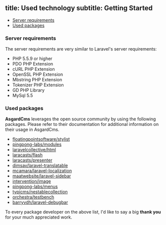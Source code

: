 title: Used technology
subtitle: Getting Started
-------

- [Server requirements](#server-requirements)
- [Used packages](#used-packages)

### <a name="server-requirements" class="anchor" href="#server-requirements"></a> Server requirements

The server requirements are very similar to Laravel's server requirements:

- PHP 5.5.9 or higher
- PDO PHP Extension
- cURL PHP Extension
- OpenSSL PHP Extension
- Mbstring PHP Extension
- Tokenizer PHP Extension
- GD PHP Library
- MySql 5.5


### <a name="used-packages" class="anchor" href="#used-packages"></a> Used packages

**AsgardCms** leverages the open source community by using the following packages. Please refer to their documentation for additional information on their usage in AsgardCms.

- [floatingpointsoftware/stylist](https://github.com/floatingpointsoftware/stylist)
- [pingpong-labs/modules](https://github.com/pingpong-labs/modules)
- [laravelcollective/html](https://github.com/laravelcollective/html)
- [laracasts/flash](https://github.com/laracasts/flash)
- [laracasts/presenter](https://github.com/laracasts/presenter)
- [dimsav/laravel-translatable](https://github.com/dimsav/laravel-translatable)
- [mcamara/laravel-localization](https://github.com/mcamara/laravel-localization)
- [maatwebsite/laravel-sidebar](https://github.com/maatwebsite/laravel-sidebar)
- [intervention/image](https://github.com/intervention/image)
- [pingpong-labs/menus](https://github.com/pingpong-labs/menus)
- [typicms/nestablecollection](https://github.com/typicms/nestablecollection)
- [orchestra/testbench](https://github.com/orchestral/testbench)
- [barryvdh/laravel-debugbar](https://github.com/barryvdh/laravel-debugbar)


To every package developer on the above list, I'd like to say a big **thank you** for your much appreciated work.